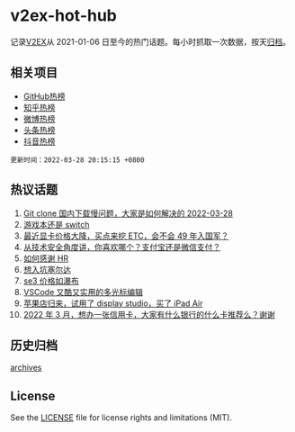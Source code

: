 # v2ex-hot-hub

 记录[V2EX](https://www.v2ex.com/)从 2021-01-06 日至今的热门话题。每小时抓取一次数据，按天[归档](archives)。
 
 ## 相关项目

- [GitHub热榜](https://github.com/lonnyzhang423/github-hot-hub)
- [知乎热榜](https://github.com/lonnyzhang423/zhihu-hot-hub)
- [微博热榜](https://github.com/lonnyzhang423/weibo-hot-hub)
- [头条热榜](https://github.com/lonnyzhang423/toutiao-hot-hub)
- [抖音热榜](https://github.com/lonnyzhang423/douyin-hot-hub)


 `更新时间：2022-03-28 20:15:15 +0800`

## 热议话题

1. [Git clone 国内下载慢问题，大家是如何解决的 2022-03-28](https://www.v2ex.com/t/843313)
1. [游戏本还是 switch](https://www.v2ex.com/t/843300)
1. [最近显卡价格大降，买点来挖 ETC，会不会 49 年入国军？](https://www.v2ex.com/t/843248)
1. [从技术安全角度讲，你喜欢哪个？支付宝还是微信支付？](https://www.v2ex.com/t/843251)
1. [如何感谢 HR](https://www.v2ex.com/t/843295)
1. [想入坑塞尔达](https://www.v2ex.com/t/843317)
1. [se3 价格如瀑布](https://www.v2ex.com/t/843297)
1. [VSCode 又酷又实用的多光标编辑](https://www.v2ex.com/t/843239)
1. [苹果店归来，试用了 display studio，买了 iPad Air](https://www.v2ex.com/t/843382)
1. [2022 年 3 月，想办一张信用卡，大家有什么银行的什么卡推荐么？谢谢](https://www.v2ex.com/t/843353)

## 历史归档

[archives](archives)

## License

See the [LICENSE](LICENSE) file for license rights and limitations (MIT).
